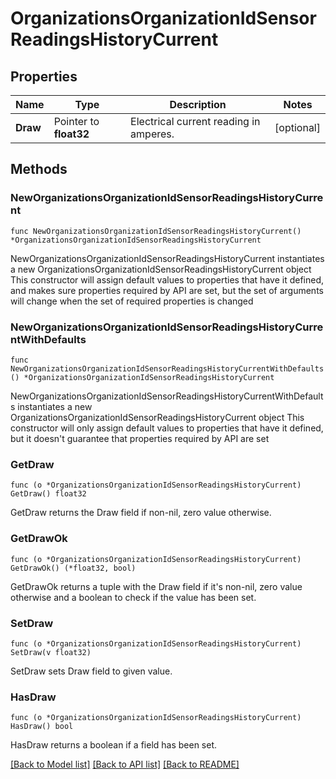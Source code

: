 # OrganizationsOrganizationIdSensorReadingsHistoryCurrent

## Properties

Name | Type | Description | Notes
------------ | ------------- | ------------- | -------------
**Draw** | Pointer to **float32** | Electrical current reading in amperes. | [optional] 

## Methods

### NewOrganizationsOrganizationIdSensorReadingsHistoryCurrent

`func NewOrganizationsOrganizationIdSensorReadingsHistoryCurrent() *OrganizationsOrganizationIdSensorReadingsHistoryCurrent`

NewOrganizationsOrganizationIdSensorReadingsHistoryCurrent instantiates a new OrganizationsOrganizationIdSensorReadingsHistoryCurrent object
This constructor will assign default values to properties that have it defined,
and makes sure properties required by API are set, but the set of arguments
will change when the set of required properties is changed

### NewOrganizationsOrganizationIdSensorReadingsHistoryCurrentWithDefaults

`func NewOrganizationsOrganizationIdSensorReadingsHistoryCurrentWithDefaults() *OrganizationsOrganizationIdSensorReadingsHistoryCurrent`

NewOrganizationsOrganizationIdSensorReadingsHistoryCurrentWithDefaults instantiates a new OrganizationsOrganizationIdSensorReadingsHistoryCurrent object
This constructor will only assign default values to properties that have it defined,
but it doesn't guarantee that properties required by API are set

### GetDraw

`func (o *OrganizationsOrganizationIdSensorReadingsHistoryCurrent) GetDraw() float32`

GetDraw returns the Draw field if non-nil, zero value otherwise.

### GetDrawOk

`func (o *OrganizationsOrganizationIdSensorReadingsHistoryCurrent) GetDrawOk() (*float32, bool)`

GetDrawOk returns a tuple with the Draw field if it's non-nil, zero value otherwise
and a boolean to check if the value has been set.

### SetDraw

`func (o *OrganizationsOrganizationIdSensorReadingsHistoryCurrent) SetDraw(v float32)`

SetDraw sets Draw field to given value.

### HasDraw

`func (o *OrganizationsOrganizationIdSensorReadingsHistoryCurrent) HasDraw() bool`

HasDraw returns a boolean if a field has been set.


[[Back to Model list]](../README.md#documentation-for-models) [[Back to API list]](../README.md#documentation-for-api-endpoints) [[Back to README]](../README.md)


